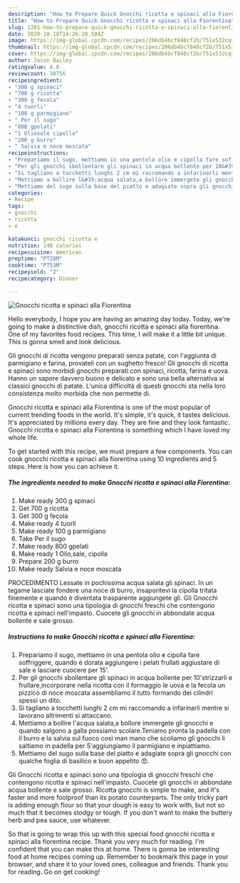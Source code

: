 ```yaml
---
description: "How to Prepare Quick Gnocchi ricotta e spinaci alla Fiorentina"
title: "How to Prepare Quick Gnocchi ricotta e spinaci alla Fiorentina"
slug: 1201-how-to-prepare-quick-gnocchi-ricotta-e-spinaci-alla-fiorentina
date: 2020-10-18T14:26:20.584Z
image: https://img-global.cpcdn.com/recipes/206db4bcf848cf2b/751x532cq70/gnocchi-ricotta-e-spinaci-alla-fiorentina-recipe-main-photo.jpg
thumbnail: https://img-global.cpcdn.com/recipes/206db4bcf848cf2b/751x532cq70/gnocchi-ricotta-e-spinaci-alla-fiorentina-recipe-main-photo.jpg
cover: https://img-global.cpcdn.com/recipes/206db4bcf848cf2b/751x532cq70/gnocchi-ricotta-e-spinaci-alla-fiorentina-recipe-main-photo.jpg
author: Jason Bailey
ratingvalue: 4.8
reviewcount: 30756
recipeingredient:
- "300 g spinaci"
- "700 g ricotta"
- "300 g fecola"
- "4 tuorli"
- "100 g parmigiano"
- " Per il sugo"
- "800 gpelati"
- "1 Oliosale cipolla"
- "200 g burro"
- " Salvia e noce moscata"
recipeinstructions:
- "Prepariamo il sugo, mettiamo in una pentola olio e cipolla fare soffriggere, quando è dorata aggiungere i pelati frullati aggiustare di sale e lasciare cuocere per 15&#39;."
- "Per gli gnocchi sbollentare gli spinaci in acqua bollente per 10&#39;strizzarli e frullare,incorporare nella ricotta con il formaggio le uova e la fecola un pizzico di noce moscata assembliamo il tutto formando dei cilindri spessi un dito."
- "Si tagliano a tocchetti lunghi 2 cm mi raccomando a infarinarli mentre si lavorano altrimenti si attaccano."
- "Mettiamo a bollire l&#39;acqua salata,a bollore immergete gli gnocchi e quando salgono a galla possiamo scolare.Teniamo pronta la padella con il burro e la salvia sul fuoco così man mano che scoliamo gli gnocchi li saltiamo in padella per 5&#39;aggiungiamo il parmigiano e inpiattiamo."
- "Mettiamo del sugo sulla base del piatto e adagiate sopra gli gnocchi con qualche foglia di basilico e buon appetito 😍."
categories:
- Recipe
tags:
- gnocchi
- ricotta
- e

katakunci: gnocchi ricotta e 
nutrition: 148 calories
recipecuisine: American
preptime: "PT28M"
cooktime: "PT53M"
recipeyield: "2"
recipecategory: Dinner

---
```



![Gnocchi ricotta e spinaci alla Fiorentina](https://img-global.cpcdn.com/recipes/206db4bcf848cf2b/751x532cq70/gnocchi-ricotta-e-spinaci-alla-fiorentina-recipe-main-photo.jpg)

Hello everybody, I hope you are having an amazing day today. Today, we're going to make a distinctive dish, gnocchi ricotta e spinaci alla fiorentina. One of my favorites food recipes. This time, I will make it a little bit unique. This is gonna smell and look delicious.

Gli gnocchi di ricotta vengono preparati senza patate, con l&#39;aggiunta di parmigiano e farina, provateli con un sughetto fresco! Gli gnocchi di ricotta e spinaci sono morbidi gnocchi preparati con spinaci, ricotta, farina e uova. Hanno un sapore davvero buono e delicato e sono una bella alternativa ai classici gnocchi di patate. L&#39;unica difficoltà di questi gnocchi sta nella loro consistenza molto morbida che non permette di.

Gnocchi ricotta e spinaci alla Fiorentina is one of the most popular of current trending foods in the world. It's simple, it's quick, it tastes delicious. It's appreciated by millions every day. They are fine and they look fantastic. Gnocchi ricotta e spinaci alla Fiorentina is something which I have loved my whole life.


To get started with this recipe, we must prepare a few components. You can cook gnocchi ricotta e spinaci alla fiorentina using 10 ingredients and 5 steps. Here is how you can achieve it.

<!--inarticleads1-->

##### The ingredients needed to make Gnocchi ricotta e spinaci alla Fiorentina:

1. Make ready 300 g spinaci
1. Get 700 g ricotta
1. Get 300 g fecola
1. Make ready 4 tuorli
1. Make ready 100 g parmigiano
1. Take  Per il sugo
1. Make ready 800 gpelati
1. Make ready 1 Olio,sale, cipolla
1. Prepare 200 g burro
1. Make ready  Salvia e noce moscata


PROCEDIMENTO Lessate in pochissima acqua salata gli spinaci. In un tegame lasciate fondere una noce di burro, insaporitevi la cipolla tritata finemente e quando è diventata trasparente aggiungete gli. Gli Gnocchi ricotta e spinaci sono una tipologia di gnocchi freschi che contengono ricotta e spinaci nell&#39;impasto. Cuocete gli gnocchi in abbondate acqua bollente e sale grosso. 

<!--inarticleads2-->

##### Instructions to make Gnocchi ricotta e spinaci alla Fiorentina:

1. Prepariamo il sugo, mettiamo in una pentola olio e cipolla fare soffriggere, quando è dorata aggiungere i pelati frullati aggiustare di sale e lasciare cuocere per 15&#39;.
1. Per gli gnocchi sbollentare gli spinaci in acqua bollente per 10&#39;strizzarli e frullare,incorporare nella ricotta con il formaggio le uova e la fecola un pizzico di noce moscata assembliamo il tutto formando dei cilindri spessi un dito.
1. Si tagliano a tocchetti lunghi 2 cm mi raccomando a infarinarli mentre si lavorano altrimenti si attaccano.
1. Mettiamo a bollire l&#39;acqua salata,a bollore immergete gli gnocchi e quando salgono a galla possiamo scolare.Teniamo pronta la padella con il burro e la salvia sul fuoco così man mano che scoliamo gli gnocchi li saltiamo in padella per 5&#39;aggiungiamo il parmigiano e inpiattiamo.
1. Mettiamo del sugo sulla base del piatto e adagiate sopra gli gnocchi con qualche foglia di basilico e buon appetito 😍.


Gli Gnocchi ricotta e spinaci sono una tipologia di gnocchi freschi che contengono ricotta e spinaci nell&#39;impasto. Cuocete gli gnocchi in abbondate acqua bollente e sale grosso. Ricotta gnocchi is simple to make, and it&#39;s faster and more foolproof than its potato counterparts. The only tricky part is adding enough flour so that your dough is easy to work with, but not so much that it becomes stodgy or tough. If you don&#39;t want to make the buttery herb and pea sauce, use whatever. 

So that is going to wrap this up with this special food gnocchi ricotta e spinaci alla fiorentina recipe. Thank you very much for reading. I'm confident that you can make this at home. There is gonna be interesting food at home recipes coming up. Remember to bookmark this page in your browser, and share it to your loved ones, colleague and friends. Thank you for reading. Go on get cooking!
